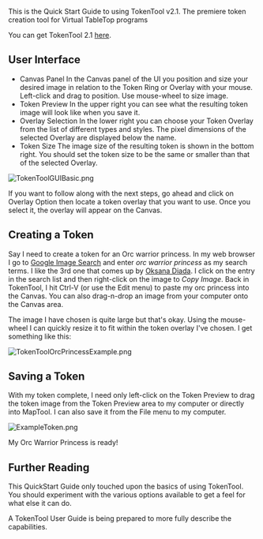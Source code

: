 This is the Quick Start Guide to using TokenTool v2.1. The premiere
token creation tool for Virtual TableTop programs

You can get TokenTool 2.1
[here](https://www.rptools.net/toolbox/token-tool/).

## User Interface

  - Canvas Panel
    In the Canvas panel of the UI you position and size your desired
    image in relation to the Token Ring or Overlay with your mouse.
    Left-click and drag to position. Use mouse-wheel to size image.
  - Token Preview
    In the upper right you can see what the resulting token image will
    look like when you save it.
  - Overlay Selection
    In the lower right you can choose your Token Overlay from the list
    of different types and styles. The pixel dimensions of the selected
    Overlay are displayed below the name.
  - Token Size
    The image size of the resulting token is shown in the bottom right.
    You should set the token size to be the same or smaller than that of
    the selected Overlay.

![TokenToolGUIBasic.png](TokenToolGUIBasic.png "TokenToolGUIBasic.png")

If you want to follow along with the next steps, go ahead and click on
Overlay Option then locate a token overlay that you want to use. Once
you select it, the overlay will appear on the Canvas.

## Creating a Token

Say I need to create a token for an Orc warrior princess. In my web
browser I go to [Google Image Search](https://images.google.com) and
enter *orc warrior princess* as my search terms. I like the 3rd one that
comes up by [Oksana
Diada](https://oksanadiada.artstation.com/projects/vda2O). I click on
the entry in the search list and then right-click on the image to *Copy
Image*. Back in TokenTool, I hit Ctrl-V (or use the Edit menu) to paste
my orc princess into the Canvas. You can also drag-n-drop an image from
your computer onto the Canvas area.

The image I have chosen is quite large but that's okay. Using the
mouse-wheel I can quickly resize it to fit within the token overlay I've
chosen. I get something like this:

![TokenToolOrcPrincessExample.png](TokenToolOrcPrincessExample.png
"TokenToolOrcPrincessExample.png")

## Saving a Token

With my token complete, I need only left-click on the Token Preview to
drag the token image from the Token Preview area to my computer or
directly into MapTool. I can also save it from the File menu to my
computer.

![ExampleToken.png](ExampleToken.png "ExampleToken.png")

My Orc Warrior Princess is ready\!

## Further Reading

This QuickStart Guide only touched upon the basics of using TokenTool.
You should experiment with the various options available to get a feel
for what else it can do.

A TokenTool User Guide is being prepared to more fully describe the
capabilities.